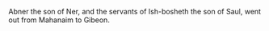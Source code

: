 Abner the son of Ner, and the servants of Ish-bosheth the son of Saul, went out from Mahanaim to Gibeon.
